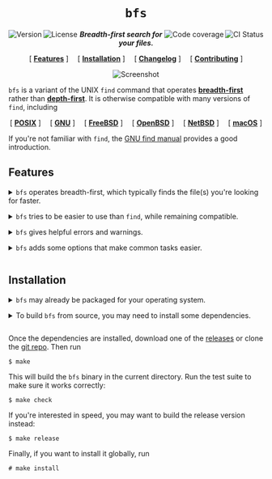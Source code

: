 <div align="center">

`bfs`
=====

<a href="https://github.com/tavianator/bfs/releases"><img src="https://img.shields.io/github/v/tag/tavianator/bfs?label=version" alt="Version" align="left"></a>
<a href="/LICENSE"><img src="https://img.shields.io/badge/license-0BSD-blue.svg" alt="License" align="left"></a>
<a href="https://github.com/tavianator/bfs/actions/workflows/ci.yml"><img src="https://img.shields.io/github/workflow/status/tavianator/bfs/CI?label=CI" alt="CI Status" align="right"></a>
<a href="https://codecov.io/gh/tavianator/bfs"><img src="https://img.shields.io/codecov/c/github/tavianator/bfs?token=PpBVuozOVC" alt="Code coverage" align="right"/></a>

***Breadth-first search for your files.***

[ **[Features](#features)** ]&emsp;
[ **[Installation](#installation)** ]&emsp;
[ **[Changelog](/docs/CHANGELOG.md)** ]&emsp;
[ **[Contributing](/docs/CONTRIBUTING.md)** ]

<img src="https://tavianator.github.io/bfs/animation.svg" alt="Screenshot">
<p></p>
</div>

`bfs` is a variant of the UNIX `find` command that operates [**breadth-first**](https://en.wikipedia.org/wiki/Breadth-first_search) rather than [**depth-first**](https://en.wikipedia.org/wiki/Depth-first_search).
It is otherwise compatible with many versions of `find`, including

<div align="center">

[ **[POSIX](http://pubs.opengroup.org/onlinepubs/9699919799/utilities/find.html)** ]&emsp;
[ **[GNU](https://www.gnu.org/software/findutils/)** ]&emsp;
[ **[FreeBSD](https://www.freebsd.org/cgi/man.cgi?find(1))** ]&emsp;
[ **[OpenBSD](https://man.openbsd.org/find.1)** ]&emsp;
[ **[NetBSD](https://man.netbsd.org/find.1)** ]&emsp;
[ **[macOS](https://ss64.com/osx/find.html)** ]

</div>

If you're not familiar with `find`, the [GNU find manual](https://www.gnu.org/software/findutils/manual/html_mono/find.html) provides a good introduction.


Features
--------

<details>
<summary>
<code>bfs</code> operates breadth-first, which typically finds the file(s) you're looking for faster.
<p></p>
</summary>

Imagine the following directory tree:

<pre>
haystack
├── deep
│   └── 1
│       └── 2
│           └── 3
│               └── 4
│                   └── ...
└── shallow
    └── <strong>needle</strong>
</pre>

`find` will explore the entire `deep` directory tree before it ever gets to the `shallow` one that contains what you're looking for.

<pre>
$ <strong>find</strong> haystack
haystack
haystack/deep
haystack/deep/1
haystack/deep/1/2
haystack/deep/1/2/3
haystack/deep/1/2/3/4
...
haystack/shallow
<strong>haystack/shallow/needle</strong>
</pre>

On the other hand, `bfs` lists files from shallowest to deepest, so you never have to wait for it to explore an entire unrelated subtree.

<pre>
$ <strong>bfs</strong> haystack
haystack
haystack/deep
haystack/shallow
haystack/deep/1
<strong>haystack/shallow/needle</strong>
haystack/deep/1/2
haystack/deep/1/2/3
haystack/deep/1/2/3/4
...
</pre>
</details>

<details>
<summary>
<code>bfs</code> tries to be easier to use than <code>find</code>, while remaining compatible.
<p></p>
</summary>

For example, `bfs` is less picky about where you put its arguments:

<pre>
$ <strong>bfs</strong> -L -name 'needle' <em>haystack</em>    │ $ <strong>find</strong> -L -name 'needle' <em>haystack</em>
<strong>haystack/needle</strong>                     │ find: paths must precede expression: haystack
                                    │
$ <strong>bfs</strong> <em>haystack</em> -L -name 'needle'    │ $ <strong>find</strong> <em>haystack</em> -L -name 'needle'
<strong>haystack/needle</strong>                     │ find: unknown predicate `-L'
                                    │
$ <strong>bfs</strong> -L <em>haystack</em> -name 'needle'    │ $ <strong>find</strong> -L <em>haystack</em> -name 'needle'
<strong>haystack/needle</strong>                     │ <strong>haystack/needle</strong>
</pre>
</details>

<details>
<summary>
<code>bfs</code> gives helpful errors and warnings.
<p></p>
</summary>

For example, `bfs` will detect and suggest corrections for typos:

<pre>
$ bfs -nam needle
<strong>bfs: error:</strong> bfs <strong>-nam</strong> needle
<strong>bfs: error:</strong>     <strong>~~~~</strong>
<strong>bfs: error:</strong> Unknown argument; did you mean <strong>-name</strong>?
</pre>

`bfs` also includes a powerful static analysis to identify likely mistakes:

<pre>
$ bfs -print -name 'needle'
<strong>bfs: warning:</strong> bfs -print <strong>-name needle</strong>
<strong>bfs: warning:</strong>            <strong>~~~~~~~~~~~~</strong>
<strong>bfs: warning:</strong> The result of this expression is ignored.
</pre>
</details>

<details>
<summary>
<code>bfs</code> adds some options that make common tasks easier.
<p></p>
</summary>

### `-exclude`

The `-exclude` operator skips an entire subtree whenever an expression matches.
For example, `-exclude -name .git` will exclude any files or directories named `.git` from the search results.
`-exclude` is easier to use than the standard `-prune` action; compare

    bfs -name config -exclude -name .git

to the equivalent

    find ! \( -name .git -prune \) -name config

Unlike `-prune`, `-exclude` even works in combination with `-depth`/`-delete`.

---

### `-hidden`/`-nohidden`

`-hidden` matches "hidden" files (dotfiles).
`bfs -hidden` is effectively shorthand for

    find \( -name '.*' -not -name . -not -name .. \)

`-nohidden` is equivalent to `-exclude -hidden`.

---

### `-unique`

This option ensures that `bfs` only visits each file once, even if it's reachable through multiple hard or symbolic links.
It's particularly useful when following symbolic links (`-L`).

---

### `-color`/`-nocolor`

When printing to a terminal, `bfs` automatically colors paths like GNU `ls`, according to the `LS_COLORS` environment variable.
The `-color` and `-nocolor` options override the automatic behavior, which may be handy when you want to preserve colors through a pipe:

    bfs -color | less -R

If the [`NO_COLOR`](https://no-color.org/) environment variable is set, colors will be disabled by default.
</details>


Installation
------------

<details>
<summary>
<code>bfs</code> may already be packaged for your operating system.
<p></p>
</summary>

<pre>
<strong>Alpine Linux</strong>
# apk add bfs

<strong>Debian/Ubuntu</strong>
# apt install bfs

<strong>NixOS</strong>
# nix-env -i bfs

<strong>Void Linux</strong>
# xbps-install -S bfs

<strong>FreeBSD</strong>
# pkg install bfs

<strong>MacPorts</strong>
# port install bfs

<strong>Homebrew</strong>
$ brew install tavianator/tap/bfs
</pre>
</details>

<details>
<summary>
To build <code>bfs</code> from source, you may need to install some dependencies.
<p></p>
</summary>

The only absolute requirements for building `bfs` are a C compiler, [GNU make](https://www.gnu.org/software/make/), and [Bash](https://www.gnu.org/software/bash/).
These are installed by default on many systems, and easy to install on most others.
Refer to your operating system's documentation on building software.

`bfs` also depends on some system libraries for some of its features.
These dependencies are optional, and can be turned off at build time if necessary by setting the appropriate variable to the empty string (e.g. `make WITH_ONIGURUMA=`).

| Dependency                                            | Platforms  | `make` flag      |
|-------------------------------------------------------|------------|------------------|
| [acl](https://savannah.nongnu.org/projects/acl)       | Linux only | `WITH_ACL`       |
| [attr](https://savannah.nongnu.org/projects/attr)     | Linux only | `WITH_ATTR`      |
| [libcap](https://sites.google.com/site/fullycapable/) | Linux only | `WITH_LIBCAP`    |
| [Oniguruma](https://github.com/kkos/oniguruma)        | All        | `WITH_ONIGURUMA` |

Here's how to install them on some common platforms:

<pre>
<strong>Alpine Linux</strong>
# apk add acl{,-dev} attr{,-dev} libcap{,-dev} oniguruma-dev

<strong>Arch Linux</strong>
# pacman -S acl attr libcap oniguruma

<strong>Debian/Ubuntu</strong>
# apt install acl libacl1-dev attr libattr1-dev libcap2-bin libcap-dev libonig-dev

<strong>Fedora</strong>
# dnf install libacl-devel libattr-devel libcap-devel oniguruma-devel

<strong>NixOS</strong>
# nix-env -i acl attr libcap oniguruma

<strong>Void Linux</strong>
# xbps-install -S acl-{devel,progs} attr-{devel,progs} libcap-{devel,progs} oniguruma-devel

<strong>FreeBSD</strong>
# pkg install oniguruma

<strong>MacPorts</strong>
# port install oniguruma6

<strong>Homebrew</strong>
$ brew install oniguruma
</pre>
</details>

Once the dependencies are installed, download one of the [releases](https://github.com/tavianator/bfs/releases) or clone the [git repo](https://github.com/tavianator/bfs).
Then run

    $ make

This will build the `bfs` binary in the current directory.
Run the test suite to make sure it works correctly:

    $ make check

If you're interested in speed, you may want to build the release version instead:

    $ make release

Finally, if you want to install it globally, run

    # make install
